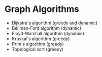 # Graph Algorithms

* Dijkstra's algorithm (greedy and dynamic)
* Bellman-Ford algorithm (dynamic)
* Floyd-Warshall algorithm (dynamic)
* Kruskal's algorithm (greedy)
* Prim's algorithm (greedy)
* Topological sort (greedy)
  